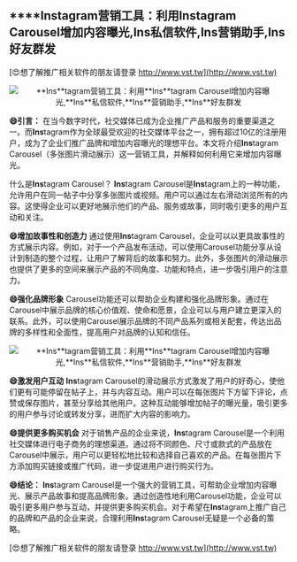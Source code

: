 ## ****Ins**tagram营销工具：利用**Ins**tagram Carousel增加内容曝光,**Ins**私信软件,**Ins**营销助手,**Ins**好友群发**

[😍想了解推广相关软件的朋友请登录 http://www.vst.tw](http://www.vst.tw)

 <center><img src="https://vst.tw/MP4/tuiguang/png/5.png" alt="**Ins**tagram营销工具：利用**Ins**tagram Carousel增加内容曝光,**Ins**私信软件,**Ins**营销助手,**Ins**好友群发"></center>

**😄引言：**
在当今数字时代，社交媒体已成为企业推广产品和服务的重要渠道之一。而**Ins**tagram作为全球最受欢迎的社交媒体平台之一，拥有超过10亿的注册用户，成为了企业们推广品牌和增加内容曝光的理想平台。本文将介绍**Ins**tagram Carousel（多张图片滑动展示）这一营销工具，并解释如何利用它来增加内容曝光。

什么是**Ins**tagram Carousel？
**Ins**tagram Carousel是**Ins**tagram上的一种功能，允许用户在同一帖子中分享多张图片或视频。用户可以通过左右滑动浏览所有的内容。这使得企业可以更好地展示他们的产品、服务或故事，同时吸引更多的用户互动和关注。

**😄增加故事性和创造力**
通过使用**Ins**tagram Carousel，企业可以以更具故事性的方式展示内容。例如，对于一个产品发布活动，可以使用Carousel功能分享从设计到制造的整个过程，让用户了解背后的故事和努力。此外，多张图片的滑动展示也提供了更多的空间来展示产品的不同角度、功能和特点，进一步吸引用户的注意力。

**😄强化品牌形象**
Carousel功能还可以帮助企业构建和强化品牌形象。通过在Carousel中展示品牌的核心价值观、使命和愿景，企业可以与用户建立更深入的联系。此外，可以使用Carousel展示品牌的不同产品系列或相关配套，传达出品牌的多样性和全面性，提高用户对品牌的认知和信任。

 <center><img src="https://vst.tw/MP4/tuiguang/png/1.png" alt="**Ins**tagram营销工具：利用**Ins**tagram Carousel增加内容曝光,**Ins**私信软件,**Ins**营销助手,**Ins**好友群发"></center>

**😄激发用户互动**
**Ins**tagram Carousel的滑动展示方式激发了用户的好奇心，使他们更有可能停留在帖子上，并与内容互动。用户可以在每张图片下方留下评论，点赞或保存图片，甚至分享给其他用户。这种互动能够增加帖子的曝光量，吸引更多的用户参与讨论或转发分享，进而扩大内容的影响力。

**😄提供更多购买机会**
对于销售产品的企业来说，**Ins**tagram Carousel是一个利用社交媒体进行电子商务的理想渠道。通过将不同颜色、尺寸或款式的产品放在Carousel中展示，用户可以更轻松地比较和选择自己喜欢的产品。在每张图片下方添加购买链接或推广代码，进一步促进用户进行购买行为。

**😄结论：**
**Ins**tagram Carousel是一个强大的营销工具，可帮助企业增加内容曝光、展示产品故事和提高品牌形象。通过创造性地利用Carousel功能，企业可以吸引更多用户参与互动，并提供更多购买机会。对于希望在**Ins**tagram上推广自己的品牌和产品的企业来说，合理利用**Ins**tagram Carousel无疑是一个必备的策略。

[😍想了解推广相关软件的朋友请登录 http://www.vst.tw](http://www.vst.tw)



